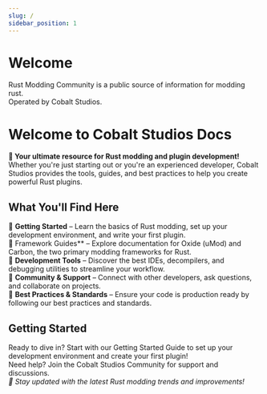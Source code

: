 ```yaml
---
slug: /
sidebar_position: 1
---
```


# Welcome

Rust Modding Community is a public source of information for modding rust.  
Operated by Cobalt Studios.

# Welcome to Cobalt Studios Docs
**🚀 Your ultimate resource for Rust modding and plugin development!**  
Whether you're just starting out or you're an experienced developer, Cobalt Studios provides the tools, guides, and best practices to help you create powerful Rust plugins.  
## What You'll Find Here
🔹 **Getting Started** – Learn the basics of Rust modding, set up your development environment, and write your first plugin.  
🔹 Framework Guides** – Explore documentation for Oxide (uMod) and Carbon, the two primary modding frameworks for Rust.  
🔹 **Development Tools** – Discover the best IDEs, decompilers, and debugging utilities to streamline your workflow.  
🔹 **Community & Support** – Connect with other developers, ask questions, and collaborate on projects.  
🔹 **Best Practices & Standards** – Ensure your code is production ready by following our best practices and standards.  
## Getting Started
Ready to dive in? Start with our Getting Started Guide to set up your development environment and create your first plugin!  
Need help? Join the Cobalt Studios Community for support and discussions.  
*📌 Stay updated with the latest Rust modding trends and improvements!*  
